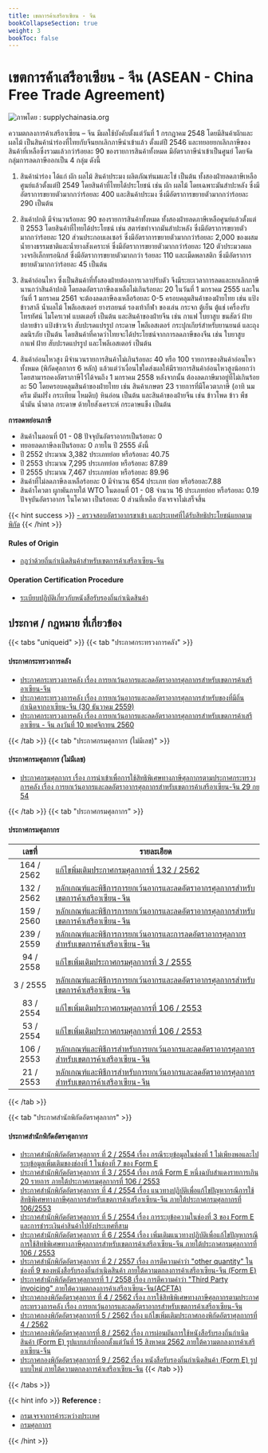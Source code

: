 ```yaml
---
title: เขตการค้าเสรีอาเซียน - จีน
bookCollapseSection: true
weight: 3
bookToc: false
---
```


เขตการค้าเสรีอาเซียน - จีน (ASEAN - China Free Trade Agreement)
===

![ภาพโดย : supplychainasia.org](http://supplychainasia.org/wp-content/uploads/2017/07/China-ASEAN-trade-to-hit-US1tr-by-2020.jpg)

ความตกลงการค้าเสรีอาเซียน – จีน มีผลใช้บังคับตั้งแต่วันที่ 1 กรกฎาคม 2548 โดยมีสินค้าผักและผลไม้ เป็นสินค้านำร่องที่ไทยกับจีนยกเลิกภาษีนำเข้าแล้ว ตั้งแต่ปี 2546 และทยอยยกเลิกภาษีของสินค้าที่เหลือซึ่งรวมแล้วกว่าร้อยละ 90 ของรายการสินค้าทั้งหมด มีอัตราภาษีนำเข้าเป็นศูนย์ โดยจัดกลุ่มการลดภาษีออกเป็น 4 กลุ่ม ดังนี้

1. สินค้านำร่อง ได้แก่ ผัก ผลไม้ สินค้าประมง ผลิตภัณฑ์นมและไข่ เป็นต้น ทั้งสองฝ่ายลดภาษีเหลือศูนย์แล้วตั้งแต่ปี 2549 โดยสินค้าที่ไทยได้ประโยชน์ เช่น ผัก ผลไม้ โดยเฉพาะมันสำปะหลัง ซึ่งมีอัตราการขยายตัวมากกว่าร้อยละ 400 และสินค้าประมง ซึ่งมีอัตราการขยายตัวมากกว่าร้อยละ 290 เป็นต้น

2. สินค้าปกติ มีจำนวนร้อยละ 90 ของรายการสินค้าทั้งหมด ทั้งสองฝ่ายลดภาษีเหลือศูนย์แล้วตั้งแต่ ปี 2553 โดยสินค้าที่ไทยได้ประโยชน์ เช่น สตาร์ชทำจากมันสำปะหลัง ซึ่งมีอัตราการขยายตัวมากกว่าร้อยละ 120 ส่วนประกอบเลเซอร์ ซึ่งมีอัตราการขยายตัวมากกว่าร้อยละ 2,000 ของผสมน้ำยางธรรมชาติและน้ำยางสังเคราะห์ ซึ่งมีอัตราการขยายตัวมากกว่าร้อยละ 120 ตัวประมวลผลวงจรอิเล็กทรอนิกส์ ซึ่งมีอัตราการขยายตัวมากกว่า ร้อยละ 110 และเม็ดพลาสติก ซึ่งมีอัตราการขยายตัวมากกว่าร้อยละ 45 เป็นต้น

3. สินค้าอ่อนไหว ซึ่งเป็นสินค้าที่ทั้งสองฝ่ายต้องการเวลาปรับตัว จึงมีระยะเวลาการลดและยกเลิกภาษีนานกว่าสินค้าปกติ โดยลดอัตราภาษีลงเหลือไม่เกินร้อยละ 20 ในวันที่ 1 มกราคม 2555 และในวันที่ 1 มกราคม 2561 จะต้องลดภาษีลงเหลือร้อยละ 0-5 ครอบคลุมสินค้าของฝ่ายไทย เช่น แป้งข้าวสาลี น้ำผลไม้ โพลีเอสเตอร์ ยางรถยนต์ รองเท้ากีฬา ของเล่น กระจก ตู้เย็น ตู้แช่ เครื่องรับโทรทัศน์ ไมโครเวฟ แบตเตอรี่ เป็นต้น และสินค้าของฝ่ายจีน เช่น กาแฟ ใบยาสูบ ขนสัตว์ ฝ้าย ปลายข้าว แป้งข้าวเจ้า สับปะรดแปรรูป กระดาษ โพลีเอสเตอร์ กระปุกเกียร์สำหรับยานยนต์ และถุงลมนิรภัย เป็นต้น โดยสินค้าที่คาดว่าไทยจะได้ประโยชน์จากการลดภาษีของจีน เช่น ใบยาสูบ กาแฟ ฝ้าย สับปะรดแปรรูป และโพลีเอสเตอร์ เป็นต้น

4. สินค้าอ่อนไหวสูง มีจำนวนรายการสินค้าไม่เกินร้อยละ 40 หรือ 100 รายการของสินค้าอ่อนไหวทั้งหมด (พิกัดศุลกากร 6 หลัก) แล้วแต่ว่าเงื่อนไขใดส่งผลให้มีรายการสินค้าอ่อนไหวสูงน้อยกว่า โดยสามารถคงอัตราภาษีไว้ได้จนถึง 1 มกราคม 2558 หลังจากนั้น ต้องลดภาษีมาอยู่ที่ไม่เกินร้อยละ 50 โดยครอบคลุมสินค้าของฝ่ายไทย เช่น สินค้าเกษตร 23 รายการที่มีโควตาภาษี (อาทิ นม ครีม มันฝรั่ง กระเทียม ไหมดิบ) หินอ่อน เป็นต้น และสินค้าของฝ่ายจีน เช่น ข้าวโพด ข้าว พืชน้ำมัน น้ำตาล กระดาษ ด้ายใยสังเคราะห์ กระดาษแข็ง เป็นต้น

**การลดหย่อนภาษี**

- สินค้าในตอนที่ 01 - 08 ปัจจุบันอัตราอากรเป็นร้อยละ 0
- ทยอยลดภาษีลงเป็นร้อยละ 0 ภายใน ปี 2555 ดังนี้
- ปี 2552 ประมาณ 3,382 ประเภทย่อย หรือร้อยละ 40.75
- ปี 2553 ประมาณ 7,295 ประเภทย่อย หรือร้อยละ 87.89
- ปี 2555 ประมาณ 7,467 ประเภทย่อย หรือร้อยละ 89.96
- สินค้าที่ไม่ลดภาษีลงเหลือร้อยละ 0 มีจำนวน 654 ประเภท ย่อย หรือร้อยละ7.88
- สินค้าโควตา ผูกพันภายใต้ WTO ในตอนที่ 01 - 08 จำนวน 16 ประเภทย่อย หรือร้อยละ 0.19 ปัจจุบันอัตราอากร ในโควตา เป็นร้อยละ 0 ส่วนที่เหลือ ยังเจรจาไม่เสร็จสิ้น

{{< hint success >}}
[-  ตรวจสอบอัตราอากรขาเข้า และประเทศที่ได้รับสิทธิประโยชน์แยกตามพิกัด](http://www.customs.go.th/cont_strc_download.php?lang=th&current_id=14223132414c505e4f464b46464b4a)
{{< /hint >}}

#### Rules of Origin

-   [กฎว่าด้วยถิ่นกำเนิดสินค้าสำหรับเขตการค้าเสรีอาเซียน-จีน](http://www.customs.go.th/cont_strc_download.php?lang=th&current_id=14232a32414b505f48464b4b)

#### Operation Certification Procedure

-   [ระเบียบปฏิบัติเกี่ยวกับหนังสือรับรองถิ่นกำเนิดสินค้า](http://www.customs.go.th/cont_strc_download.php?lang=th&current_id=14232a32414b505f48464b4c)

## ประกาศ / กฎหมาย ที่เกี่ยวข้อง

{{< tabs "uniqueid" >}}
{{< tab "ประกาศกระทรวงการคลัง" >}} 

#### ประกาศกระทรวงการคลัง

-   [ประกาศกระทรวงการคลัง เรื่อง การยกเว้นอากรและลดอัตราอากรศุลกากรสำหรับเขตการค้าเสรีอาเซียน-จีน](http://www.customs.go.th/cont_strc_download.php?lang=th&current_id=14232a32414b505f48464b4d)
-   [ประกาศกระทรวงการคลัง เรื่อง การยกเว้นอากรและลดอัตราอากรศุลกากรสำหรับของที่มีถิ่นกำเนิดจากอาเซียน-จีน (30 ธันวาคม 2559)](http://www.customs.go.th/cont_strc_download.php?lang=th&current_id=142231324149505f46464b4a464b4c)
-   [ประกาศกระทรวงการคลัง เรื่อง การยกเว้นอากรและลดอัตราอากรศุลกากรสำหรับเขตการค้าเสรีอาเซียน - จีน ลงวันที่ 10 พฤศจิกายน 2560](http://www.customs.go.th/cont_strc_download.php?lang=th&current_id=14223132414c505e4f464b46464b4a)

{{< /tab >}}
{{< tab "ประกาศกรมศุลกากร (ไม่มีเลข)" >}}

#### ประกาศกรมศุลกากร (ไม่มีเลข)

-   [ประกาศกรมศุลกากร เรื่อง การนำเข้าเพื่อการใช้สิทธิพิเศษทางภาษีศุลกากรตามประกาศกระทรวงการคลัง เรื่อง การยกเว้นอากรและลดอัตราอากรศุลกากรสำหรับเขตการค้าเสรีอาเซียน-จีน 29 กย 54](http://www.customs.go.th/cont_strc_download.php?lang=th&current_id=142231324147505f49464b4a464b49)

{{< /tab >}}
{{< tab "ประกาศกรมศุลกากร" >}}  

#### ประกาศกรมศุลกากร

|เลขที่	|รายละเอียด|
|:----------------:|-----------------------------|
|164 / 2562|	[แก้ไขพิ่มเติมประกาศกรมศุลกากรที่ 132 / 2562](http://www.customs.go.th/cont_strc_download_with_docno_date.php?lang=th&current_id=142328324147505f4d464a4e464a4f)|
|132 / 2562|	[หลักเกณฑ์และพิธีการการยกเว้นอากรและลดอัตราอากรศุลกากรสำหรับเขตการค้าเสรีอาเซียน-จีน](http://www.customs.go.th/cont_strc_download_with_docno_date.php?lang=th&current_id=142328324147505f4a464b49464b47)|
|159 / 2560|	[หลักเกณฑ์และพิธีการการยกเว้นอากรและลดอัตราอากรศุลกากรสำหรับเขตการค้าเสรีอาเซียน-จีน](http://www.customs.go.th/cont_strc_download_with_docno_date.php?lang=th&current_id=14223132414b505f4b464b49464b48)|
|239 / 2559|	[หลักเกณฑ์และพิธีการการยกเว้นอากรและการลดอัตราอากรศุลกากรสำหรับเขตการค้าเสรีอาเซียน-จีน](http://www.customs.go.th/cont_strc_download_with_docno_date.php?lang=th&current_id=142231324149505f48464b4d464b46)|
|94 / 2558|	[แก้ไขเพิ่มเติมประกาศกรมศุลกากรที่ 3 / 2555](http://www.customs.go.th/cont_strc_download_with_docno_date.php?lang=th&current_id=142329324148505f4b464b48)|
|3 / 2555	|[หลักเกณฑ์และพิธีการการยกเว้นอากรและลดอัตราอากรศุลกากรสำหรับเขตการค้าเสรีอาเซียน-จีน](http://www.customs.go.th/cont_strc_download_with_docno_date.php?lang=th&current_id=14232932404e505f47464b46)|
|83 / 2554|[แก้ไขเพิ่มเติมประกาศกรมศุลกากรที่ 106 / 2553](http://www.customs.go.th/cont_strc_download_with_docno_date.php?lang=th&current_id=14232832414d505f47464b46)|
|53 / 2554|	[แก้ไขเพิ่มเติมประกาศกรมศุลกากรที่ 106 / 2553](http://www.customs.go.th/cont_strc_download_with_docno_date.php?lang=th&current_id=142231324149505f48464b4d464a4f)|
|106 / 2553|[หลักเกณฑ์และพิธีการสำหรับการยกเว้นอากรและลดอัตราอากรศุลกากร สำหรับเขตการค้าเสรีอาเซียน-จีน](http://www.customs.go.th/cont_strc_download_with_docno_date.php?lang=th&current_id=14232832414c505f4a464b47)|
|21 / 2553|[หลักเกณฑ์และพิธีการสำหรับการยกเว้นอากรและลดอัตราอากรศุลกากรสำหรับเขตการค้าเสรีอาเซียน-จีน](http://www.customs.go.th/cont_strc_download_with_docno_date.php?lang=th&current_id=14232832414b505f4c464b48)|
{{< /tab >}}

{{< tab "ประกาศสำนักพิกัดอัตราศุลกากร" >}}

#### ประกาศสำนักพิกัดอัตราศุลกากร

-   [ประกาศสำนักพิกัดอัตราศุลกากร ที่ 2 / 2554 เรื่อง กรณีระบุข้อมูลในช่องที่ 1 ไม่เพียงพอและไประบุข้อมูลเพิ่มเติมของช่องที่ 1 ในช่องที่ 7 ของ Form E](http://www.customs.go.th/cont_strc_download.php?lang=th&current_id=14232a32414b505f49464a4f)
-   [ประกาศสำนักพิกัดอัตราศุลกากร ที่ 3 / 2554 เรื่อง กรณี Form E หนึ่งฉบับสำแดงรายการเกิน 20 รายการ ภายใต้ประกาศกรมศุลกากรที่ 106 / 2553](http://www.customs.go.th/cont_strc_download.php?lang=th&current_id=14232a32414b505f49464b46)
-   [ประกาศสำนักพิกัดอัตราศุลกากร ที่ 4 / 2554 เรื่อง แนวทางปฏิบัติเพื่อแก้ไขปัญหากรณีการใช้สิทธิพิเศษทางภาษีศุลกากรสำหรับเขตการค้าเสรีอาเซียน-จีน ภายใต้ประกาศกรมศุลกากรที่ 106/2553](http://www.customs.go.th/cont_strc_download.php?lang=th&current_id=14232a32414b505f49464b47)
-   [ประกาศสำนักพิกัดอัตราศุลกากร ที่ 5 / 2554 เรื่อง การระบุข้อความในช่องที่ 3 ของ Form E และการชำระเงินค่าสินค้าไปยังประเทศที่สาม](http://www.customs.go.th/cont_strc_download.php?lang=th&current_id=14232a32414b505f49464b48)
-   [ประกาศสำนักพิกัดอัตราศุลกากร ที่ 6 / 2554 เรื่อง เพิ่มเติมแนวทางปฏิบัติเพื่อแก้ไขปัญหากรณีการใช้สิทธิพิเศษทางภาษีศุลกากรสำหรับเขตการค้าเสรีอาเซียน-จีน ภายใต้ประกาศกรมศุลกากรที่ 106 / 2553](http://www.customs.go.th/cont_strc_download.php?lang=th&current_id=14232a32414b505f49464b49)
-   [ประกาศสำนักพิกัดอัตราศุลกากร ที่ 2 / 2557 เรื่อง การตีความคำว่า "other quantity" ในช่องที่ 9 ของหนังสือรับรองถิ่นกำเนิดสินค้า ภายใต้ความตกลงการค้าเสรีอาเซียน-จีน (Form E)](http://www.customs.go.th/cont_strc_download.php?lang=th&current_id=14232a32414b505f49464b4a)
-   [ประกาศสำนักพิกัดอัตราศุลกากรที่ 1 / 2558 เรื่อง การตีความคำว่า "Third Party invoicing" ภายใต้ความตกลงการค้าเสรีอาเซียน-จีน(ACFTA)](http://www.customs.go.th/cont_strc_download.php?lang=th&current_id=14232a32414b505f49464a4e)
-   [ประกาศกองพิกัดอัตราศุลกากร ที่ 4 / 2562 เรื่อง การใช้สิทธิพิเศษทางภาษีศุลกากรตามประกาศกระทรวงการคลัง เรื่อง การยกเว้นอากรและลดอัตราอากรสำหรับเขตการค้าเสรีอาเซียน-จีน](http://www.customs.go.th/cont_strc_download.php?lang=th&current_id=142328324147505f4c464b4a464b46)
-   [ประกาศกองพิกัดอัตราศุลกากรที่ 5 / 2562 เรื่อง แก้ไขเพิ่มเติมประกาศกองพิกัดอัตราศุลกากรที่ 4 / 2562](http://www.customs.go.th/cont_strc_download.php?lang=th&current_id=142328324147505f4c464b4a464b4d)
-   [ประกาศกองพิกัดอัตราศุลกากรที่ 8 / 2562 เรื่อง การผ่อนผันการใช้หนังสือรับรองถิ่นกำเนิดสินค้า (Form E) รูปแบบเก่าที่ออกตั้งแต่วันที่ 15 สิงหาคม 2562 ภายใต้ความตกลงการค้าเสรีอาเซียน-จีน](http://www.customs.go.th/cont_strc_download.php?lang=th&current_id=142328324148505f47464b4c464a4e)
-   [ประกาศกองพิกัดอัตราศุลกากรที่ 9 / 2562 เรื่อง หนังสือรับรองถิ่นกำเนิดสินค้า (Form E) รูปแบบใหม่ ภายใต้ความตกลงการค้าเสรีอาเซียน-จีน](http://www.customs.go.th/cont_strc_download.php?lang=th&current_id=142328324148505f47464b4c464a4f)
{{< /tab >}}

{{< /tabs >}}


{{< hint info >}}
**Reference :** 

- [กรมเจรจาการค้าระหว่างประเทศ](http://www.thaifta.com/ThaiFTA/Home/FTAbyCountry/tabid/53/ctl/detail/id/4/mid/480/usemastercontainer/true/Default.aspx)
- [กรมศุลกากร](http://www.customs.go.th/cont_strc_simple_net_with_download.php?ini_content=usage_fta_and_wto_01_03&ini_menu=menu_interest_and_law_160421_01&left_menu=menu_fta_and_wto)

{{< /hint >}}